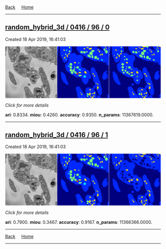 
[Back](..)&nbsp;&nbsp;&nbsp;&nbsp;&nbsp;[Home](https://leapmanlab.github.io/snapshots)

---

<div class="summary"><a href="0"><h2>random_hybrid_3d / 0416 / 96 / 0</h2></a><p>Created 18 Apr 2019, 16:41:03
</p><a href="0"><img src="0/media/summary.png" align="center"></a><p>
<i>Click for more details</i>
</p></div>

**ari**: 0.8334. **miou**: 0.4260. **accuracy**: 0.9350. **n_params**: 11367619.0000. 

---

<div class="summary"><a href="1"><h2>random_hybrid_3d / 0416 / 96 / 1</h2></a><p>Created 18 Apr 2019, 16:41:03
</p><a href="1"><img src="1/media/summary.png" align="center"></a><p>
<i>Click for more details</i>
</p></div>

**ari**: 0.7900. **miou**: 0.3467. **accuracy**: 0.9167. **n_params**: 11366366.0000. 

---

[Back](..)&nbsp;&nbsp;&nbsp;&nbsp;&nbsp;[Home](https://leapmanlab.github.io/snapshots)

---